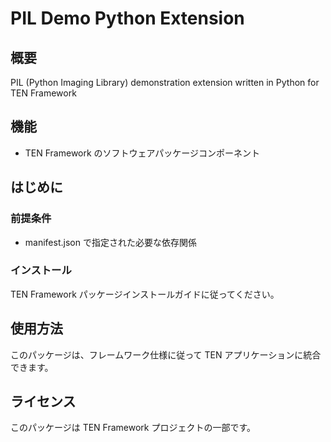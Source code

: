 # PIL Demo Python Extension

## 概要

PIL (Python Imaging Library) demonstration extension written in Python for TEN Framework

## 機能

- TEN Framework のソフトウェアパッケージコンポーネント


## はじめに

### 前提条件

- manifest.json で指定された必要な依存関係

### インストール

TEN Framework パッケージインストールガイドに従ってください。

## 使用方法

このパッケージは、フレームワーク仕様に従って TEN アプリケーションに統合できます。

## ライセンス

このパッケージは TEN Framework プロジェクトの一部です。
